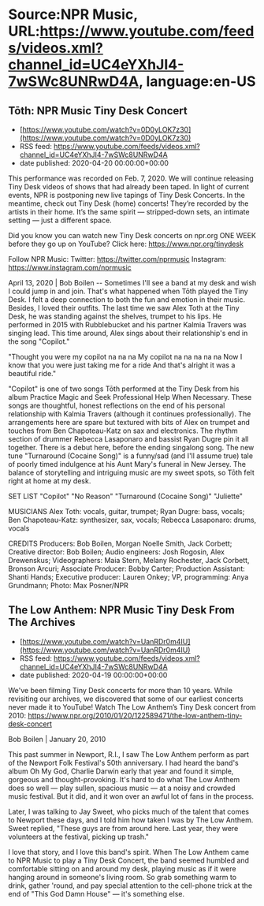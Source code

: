 # Source:NPR Music, URL:https://www.youtube.com/feeds/videos.xml?channel_id=UC4eYXhJI4-7wSWc8UNRwD4A, language:en-US

## Tōth: NPR Music Tiny Desk Concert
 - [https://www.youtube.com/watch?v=0D0yLOK7z30](https://www.youtube.com/watch?v=0D0yLOK7z30)
 - RSS feed: https://www.youtube.com/feeds/videos.xml?channel_id=UC4eYXhJI4-7wSWc8UNRwD4A
 - date published: 2020-04-20 00:00:00+00:00

This performance was recorded on Feb. 7, 2020. We will continue releasing Tiny Desk videos of shows that had already been taped. In light of current events, NPR is postponing new live tapings of Tiny Desk Concerts. In the meantime, check out Tiny Desk (home) concerts! They’re recorded by the artists in their home. It’s the same spirit — stripped-down sets, an intimate setting — just a different space.

Did you know you can watch new Tiny Desk concerts on npr.org ONE WEEK before they go up on YouTube? Click here: https://www.npr.org/tinydesk

Follow NPR Music:
Twitter: https://twitter.com/nprmusic
Instagram: https://www.instagram.com/nprmusic

April 13, 2020 | Bob Boilen -- Sometimes I'll see a band at my desk and wish I could jump in and join. That's what happened when Tōth played the Tiny Desk. I felt a deep connection to both the fun and emotion in their music. Besides, I loved their outfits. The last time we saw Alex Toth at the Tiny Desk, he was standing against the shelves, trumpet to his lips. He performed in 2015 with Rubblebucket and his partner Kalmia Travers was singing lead. This time around, Alex sings about their relationship's end in the song "Copilot."

"Thought you were my copilot na na na
My copilot na na na na na
Now I know that you were just taking me for a ride
And that's alright it was a beautiful ride."

"Copilot" is one of two songs Tōth performed at the Tiny Desk from his album Practice Magic and Seek Professional Help When Necessary. These songs are thoughtful, honest reflections on the end of his personal relationship with Kalmia Travers (although it continues professionally). The arrangements here are spare but textured with bits of Alex on trumpet and touches from Ben Chapoteau-Katz on sax and electronics. The rhythm section of drummer Rebecca Lasaponaro and bassist Ryan Dugre pin it all together. There is a debut here, before the ending singalong song. The new tune "Turnaround (Cocaine Song)" is a funny/sad (and I'll assume true) tale of poorly timed indulgence at his Aunt Mary's funeral in New Jersey. The balance of storytelling and intriguing music are my sweet spots, so Tōth felt right at home at my desk.

SET LIST
"Copilot"
"No Reason"
"Turnaround (Cocaine Song)"
"Juliette"

MUSICIANS
Alex Toth: vocals, guitar, trumpet; Ryan Dugre: bass, vocals; Ben Chapoteau-Katz: synthesizer, sax, vocals; Rebecca Lasaponaro: drums, vocals

CREDITS
Producers: Bob Boilen, Morgan Noelle Smith, Jack Corbett; Creative director: Bob Boilen; Audio engineers: Josh Rogosin, Alex Drewenskus; Videographers: Maia Stern, Melany Rochester, Jack Corbett, Bronson Arcuri; Associate Producer: Bobby Carter; Production Assistant: Shanti Hands; Executive producer: Lauren Onkey; VP, programming: Anya Grundmann; Photo: Max Posner/NPR

## The Low Anthem: NPR Music Tiny Desk From The Archives
 - [https://www.youtube.com/watch?v=UanRDr0m4IU](https://www.youtube.com/watch?v=UanRDr0m4IU)
 - RSS feed: https://www.youtube.com/feeds/videos.xml?channel_id=UC4eYXhJI4-7wSWc8UNRwD4A
 - date published: 2020-04-19 00:00:00+00:00

We've been filming Tiny Desk concerts for more than 10 years. While revisiting our archives, we discovered that some of our earliest concerts never made it to YouTube! 
Watch The Low Anthem’s Tiny Desk concert from 2010:
https://www.npr.org/2010/01/20/122589471/the-low-anthem-tiny-desk-concert

Bob Boilen | January 20, 2010

This past summer in Newport, R.I., I saw The Low Anthem perform as part of the Newport Folk Festival's 50th anniversary. I had heard the band's album Oh My God, Charlie Darwin early that year and found it simple, gorgeous and thought-provoking. It's hard to do what The Low Anthem does so well — play sullen, spacious music — at a noisy and crowded music festival. But it did, and it won over an awful lot of fans in the process.

Later, I was talking to Jay Sweet, who picks much of the talent that comes to Newport these days, and I told him how taken I was by The Low Anthem. Sweet replied, "These guys are from around here. Last year, they were volunteers at the festival, picking up trash."

I love that story, and I love this band's spirit. When The Low Anthem came to NPR Music to play a Tiny Desk Concert, the band seemed humbled and comfortable sitting on and around my desk, playing music as if it were hanging around in someone's living room. So grab something warm to drink, gather 'round, and pay special attention to the cell-phone trick at the end of "This God Damn House" — it's something else.

